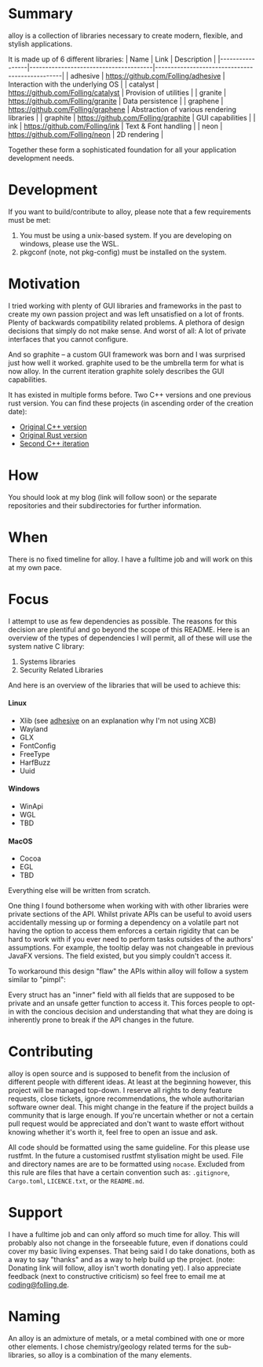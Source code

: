# Summary
alloy is a collection of libraries necessary to create modern, flexible, and stylish applications.

It is made up of 6 different libraries:
| Name            | Link                                  | Description                                    |
|-----------------|---------------------------------------|------------------------------------------------|
| adhesive        | https://github.com/Folling/adhesive   | Interaction with the underlying OS             |
| catalyst        | https://github.com/Folling/catalyst   | Provision of utilities                         |
| granite         | https://github.com/Folling/granite    | Data persistence                               |
| graphene        | https://github.com/Folling/graphene   | Abstraction of various rendering libraries     |
| graphite        | https://github.com/Folling/graphite   | GUI capabilities                               |
| ink             | https://github.com/Folling/ink        | Text & Font handling                           |
| neon            | https://github.com/Folling/neon       | 2D rendering                                   |

Together these form a sophisticated foundation for all your application development needs.

# Development
If you want to build/contribute to alloy, please note that a few requirements must be met:
1. You must be using a unix-based system. If you are developing on windows, please use the WSL.
2. pkgconf (note, not pkg-config) must be installed on the system.

# Motivation
I tried working with plenty of GUI libraries and frameworks in the past to create my own passion project 
and was left unsatisfied on a lot of fronts.
Plenty of backwards compatibility related problems. A plethora of design decisions that simply do not make sense.
And worst of all: A lot of private interfaces that you cannot configure.

And so graphite – a custom GUI framework was born and I was surprised just how well it worked.
graphite used to be the umbrella term for what is now alloy. In the current iteration graphite solely describes the GUI capabilities.

It has existed in multiple forms before. Two C++ versions and one previous rust version. 
You can find these projects (in ascending order of the creation date):
- [Original C++ version](https://memleak.eu/Folling/graphite)
- [Original Rust version](https://memleak.eu/Folling/graphite-rs)
- [Second C++ iteration](https://memleak.eu/Folling/graphite-CPP-v2)

# How
You should look at my blog (link will follow soon) or the separate repositories and their subdirectories for further information.

# When
There is no fixed timeline for alloy. I have a fulltime job and will work on this at my own pace.

# Focus
I attempt to use as few dependencies as possible. 
The reasons for this decision are plentiful and go beyond the scope of this README.
Here is an overview of the types of dependencies I will permit, all of these will use the system native C library:
1. Systems libraries
2. Security Related Libraries

And here is an overview of the libraries that will be used to achieve this:
#### Linux
- Xlib (see [adhesive](https://github.com/Folling/adhesive) on an explanation why I'm not using XCB)
- Wayland
- GLX
- FontConfig
- FreeType
- HarfBuzz
- Uuid

#### Windows
- WinApi
- WGL
- TBD

#### MacOS
- Cocoa
- EGL
- TBD

Everything else will be written from scratch.

One thing I found bothersome when working with with other libraries were private sections of the API.
Whilst private APIs can be useful to avoid users accidentally messing up or forming a dependency on a 
volatile part not having the option to access them enforces a certain rigidity that can be hard to work with 
if you ever need to perform tasks outsides of the authors' assumptions.
For example, the tooltip delay was not changeable in previous JavaFX versions. 
The field existed, but you simply couldn't access it.

To workaround this design "flaw" the APIs within alloy will follow a system similar to "pimpl":

Every struct has an "inner" field with all fields that are supposed to be private and an 
unsafe getter function to access it. This forces people to opt-in with the concious decision and understanding 
that what they are doing is inherently prone to break if the API changes in the future.

# Contributing
alloy is open source and is supposed to benefit from the inclusion of different people with different ideas. 
At least at the beginning however, this project will be managed top-down. I reserve all rights to deny feature requests,
close tickets, ignore recommendations, the whole authoritarian software owner deal.
This might change in the feature if the project builds a community that is large enough.
If you're uncertain whether or not a certain pull request would be appreciated and 
don't want to waste effort without knowing whether it's worth it, feel free to open an issue and ask.

All code should be formatted using the same guideline. For this please use rustfmt. 
In the future a customised rustfmt stylisation might be used.
File and directory names are are to be formatted using `nocase`. 
Excluded from this rule are files that have a certain convention such as:
`.gitignore`, `Cargo.toml`, `LICENCE.txt`, or the `README.md`.

# Support
I have a fulltime job and can only afford so much time for alloy.
This will probably also not change in the forseeable future, even if donations could cover my basic living expenses.
That being said I do take donations, both as a way to say "thanks" and as a way to help build up the project.
(note: Donating link will follow, alloy isn't worth donating yet). 
I also appreciate feedback (next to constructive criticism) so feel free to email me at coding@folling.de. 

# Naming
An alloy is an admixture of metals, or a metal combined with one or more other elements. 
I chose chemistry/geology related terms for the sub-libraries, so alloy is a combination of the many elements.
